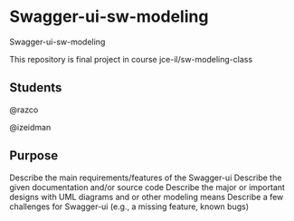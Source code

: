 # Swagger-ui-sw-modeling
Swagger-ui-sw-modeling

This repository is final project in course jce-il/sw-modeling-class 

## Students
@razco

@izeidman

## Purpose

Describe the main requirements/features of the Swagger-ui
Describe the given documentation and/or source code
Describe the major or important designs with UML diagrams and or other modeling means
Describe a few challenges for Swagger-ui (e.g., a missing feature, known bugs)
